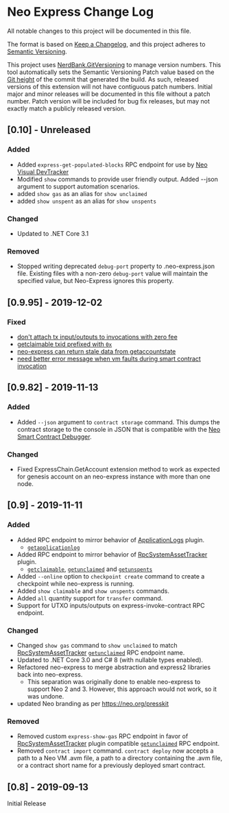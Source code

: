 # Neo Express Change Log

All notable changes to this project will be documented in this file.

The format is based on [Keep a Changelog](https://keepachangelog.com/en/1.0.0/),
and this project adheres to [Semantic Versioning](https://semver.org/spec/v2.0.0.html).

This project uses [NerdBank.GitVersioning](https://github.com/AArnott/Nerdbank.GitVersioning)
to manage version numbers. This tool automatically sets the Semantic Versioning Patch
value based on the [Git height](https://github.com/AArnott/Nerdbank.GitVersioning#what-is-git-height)
of the commit that generated the build. As such, released versions of this extension
will not have contiguous patch numbers. Initial major and minor releases will be documented
in this file without a patch number. Patch version will be included for bug fix releases, but
may not exactly match a publicly released version.

## [0.10] - Unreleased

### Added

- Added `express-get-populated-blocks` RPC endpoint for use by [Neo Visual DevTracker](https://github.com/neo-project/neo-visual-tracker)
- Modified `show` commands to provide user friendly output. Added --json argument to support automation scenarios.
- added `show gas` as an alias for `show unclaimed`
- added `show unspent` as an alias for `show unspents`

### Changed

- Updated to .NET Core 3.1

### Removed

- Stopped writing  deprecated `debug-port` property to .neo-express.json file. Existing files with a
  non-zero `debug-port` value will maintain the specified value, but Neo-Express ignores this property.

## [0.9.95] - 2019-12-02

### Fixed

- [don't attach tx input/outputs to invocations with zero fee](https://github.com/neo-project/neo-express/issues/12)
- [getclaimable txid prefixed with `0x`](https://github.com/neo-project/neo-express/issues/13)
- [neo-express can return stale data from getaccountstate](https://github.com/neo-project/neo-express/issues/21)
- [need better error message when vm faults during smart contract invocation](https://github.com/neo-project/neo-express/issues/11)

## [0.9.82] - 2019-11-13

### Added

- Added ``--json`` argument to ``contract storage`` command. This dumps the contract
  storage to the console in JSON that is compatible with the
  [Neo Smart Contract Debugger](https://github.com/neo-project/neo-debugger).

### Changed

- Fixed ExpressChain.GetAccount extension method to work as expected for
  genesis account on an neo-express instance with more than one node.

## [0.9] - 2019-11-11

### Added

- Added RPC endpoint to mirror behavior of
  [ApplicationLogs](https://github.com/neo-project/neo-plugins/tree/b5388d753a2da1d59583dd9c66835e29ca7fd6f3/ApplicationLogs)
  plugin.
  - [`getapplicationlog`](https://docs.neo.org/docs/en-us/reference/rpc/latest-version/api/getapplicationlog.html)
- Added RPC endpoint to mirror behavior of
  [RpcSystemAssetTracker](https://github.com/neo-project/neo-plugins/tree/b5388d753a2da1d59583dd9c66835e29ca7fd6f3/RpcSystemAssetTracker)
  plugin.
  - [`getclaimable`](https://docs.neo.org/docs/en-us/reference/rpc/latest-version/api/getclaimable.html),
    [`getunclaimed`](https://docs.neo.org/docs/en-us/reference/rpc/latest-version/api/getunclaimed.html) and
    [`getunspents`](https://docs.neo.org/docs/en-us/reference/rpc/latest-version/api/getunspents.html)
- Added `--online` option to `checkpoint create` command to create a checkpoint while neo-express is running.
- Added `show claimable` and `show unspents` commands.
- Added `all` quantity support for `transfer` command.
- Support for UTXO inputs/outputs on express-invoke-contract RPC endpoint.

### Changed

- Changed `show gas` command to `show unclaimed` to match
  [RpcSystemAssetTracker](https://github.com/neo-project/neo-plugins/tree/b5388d753a2da1d59583dd9c66835e29ca7fd6f3/RpcSystemAssetTracker)
  [`getunclaimed`](https://docs.neo.org/docs/en-us/reference/rpc/latest-version/api/getunclaimed.html)
  RPC endpoint name.
- Updated to .NET Core 3.0 and C# 8 (with nullable types enabled).
- Refactored neo-express to merge abstraction and express2 libraries back into
  neo-express.
  - This separation was originally done to enable neo-express to support
    Neo 2 and 3. However, this approach would not work, so it was undone.
- updated Neo branding as per https://neo.org/presskit

### Removed

- Removed custom `express-show-gas` RPC endpoint in favor of
  [RpcSystemAssetTracker](https://github.com/neo-project/neo-plugins/tree/b5388d753a2da1d59583dd9c66835e29ca7fd6f3/RpcSystemAssetTracker)
  plugin compatible [`getunclaimed`](https://docs.neo.org/docs/en-us/reference/rpc/latest-version/api/getunclaimed.html)
  RPC endpoint.
- Removed `contract import` command. `contract deploy` now accepts a path to a Neo VM .avm file,
  a path to a directory containing the .avm file, or a contract short name for a previously deployed
  smart contract.

## [0.8] - 2019-09-13

Initial Release

